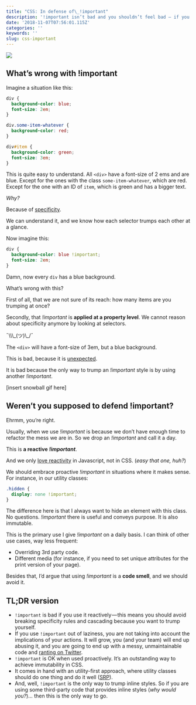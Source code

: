 ```yaml
---
title: "CSS: In defense of\_!important"
description: '!important isn’t bad and you shouldn’t feel bad — if you know how to use it'
date: '2018-11-07T07:56:01.115Z'
categories: ''
keywords: ''
slug: css-important
---
```


![](https://cdn-images-1.medium.com/max/1200/1*PVy5JNbDae-riozZ7upI8Q.png)

## What’s wrong with !important

Imagine a situation like this:

```css
div {
  background-color: blue;
  font-size: 2em;
}

div.some-item-whatever {
  background-color: red;
}

div#item {
  background-color: green;
  font-size: 3em;
}
```

This is quite easy to understand. All `<div>` have a font-size of 2 ems and are blue. Except for the ones with the class `some-item-whatever`, which are red. Except for the one with an ID of `item`, which is green and has a bigger text.

_Why?_

Because of [specificity](https://calidae.blog/button-button-button-button-db2538ee731f).

We can understand it, and we know how each selector trumps each other at a glance.

Now imagine this:

```css
div {
  background-color: blue !important;
  font-size: 2em;
}
```

Damn, now every `div` has a blue background.

What’s wrong with this?

First of all, that we are not sure of its reach: how many items are you trumping at once?

Secondly, that *!important* is **applied at a property level**. We cannot reason about specificity anymore by looking at selectors.

<div id="item">¯\\\_(ツ)\_/¯</div>

The `<div>` will have a font-size of 3em, but a blue background.

This is bad, because it is [unexpected](http://wiki.c2.com/?PrincipleOfLeastAstonishment).

It is bad because the only way to trump an *!important* style is by using another *!important*.

\[insert snowball gif here\]

## Weren’t you supposed to defend !important?

Ehrmm, you’re right.

Usually, when we use *!important* is because we don’t have enough time to refactor the mess we are in. So we drop an *!important* and call it a day.

This is **a reactive *!important***.

And we only [love reactivity](https://hackernoon.com/how-to-build-your-own-reactivity-system-fc48863a1b7c) in Javascript, not in CSS. (_easy that one, huh?_)

We should embrace proactive *!important* in situations where it makes sense. For instance, in our utility classes:

```css
.hidden {
  display: none !important;
}
```

The difference here is that I always want to hide an element with this class. No questions. *!important* there is useful and conveys purpose. It is also immutable.

This is the primary use I give *!important* on a daily basis. I can think of other use cases, way less frequent:

- Overriding 3rd party code.
- Different media (for instance, if you need to set unique attributes for the print version of your page).

Besides that, I’d argue that using *!important* is a **code smell**, and we should avoid it.

## TL;DR version

- `!important` is bad if you use it reactively — this means you should avoid breaking specificity rules and cascading because you want to trump yourself.
- If you use `!important` out of laziness, you are not taking into account the implications of your actions. It will grow, you (and your team) will end up abusing it, and you are going to end up with a messy, unmaintainable code and [ranting on Twitter](https://twitter.com/iamdevloper/status/753716544949981184?lang=ca).
- `!important` is OK when used proactively. It’s an outstanding way to achieve immutability in CSS.
- It comes in hand with an utility-first approach, where utility classes should do one thing and do it well ([SRP](https://en.wikipedia.org/wiki/Single_responsibility_principle)).
- And, well, `!important` is the only way to trump inline styles. So if you are using some third-party code that provides inline styles (_why would you?_)… then this is the only way to go.
